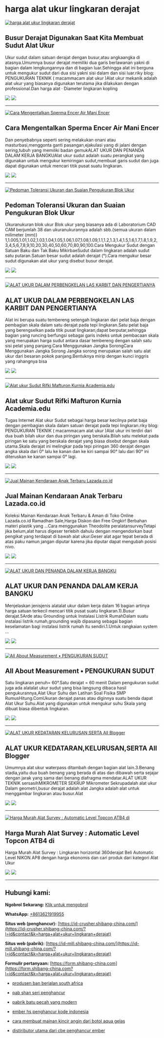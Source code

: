 # harga alat ukur lingkaran derajat

<a href="https://swt.shibang-china.com/?l=id&img&k=harga+alat+ukur+lingkaran+derajat" target="_blank">![harga alat ukur lingkaran derajat](http://static.shibang-china.com/all-800x300/1390.jpg)</a>

## Busur Derajat Digunakan Saat Kita Membuat Sudut Alat Ukur
Ukur sudut dalam satuan derajat dengan busur,atau angkaangka di atasnya.Umumnya busur derajat memiliki dua garis berlawanan yakni di bagian dalam lengkungannya dan di bagian luar.Sehingga alat ini berguna untuk mengukur sudut dari dua sisi yakni sisi dalam dan sisi luar.riky blog: PENGUKURAN TEKNIK ( macammacam alat ukur )Alat ukur mekanik adalah alat ukur yang biasanya digunakan terutama jika dilakukan dengan professional.Dan harga alat · Diameter lingkaran kopling


<a href="https://whatsapp.shibangsoft.com/WhatsApp.php" target="_blank" title="WhatsApp">![](http://static.shibang-china.com/icon/whatsapp.png)</a> <a href="https://swt.shibang-china.com/?l=id&icon&k=harga+alat+ukur+lingkaran+derajat" target="_blank">![](http://static.shibang-china.com/icon/chat-id.png)</a>

---

<a href="https://swt.shibang-china.com/?l=id&img&k=harga+alat+ukur+lingkaran+derajat" target="_blank">![Cara Mengentalkan Sperma Encer Air Mani Encer](http://static.shibang-china.com/all-800x300/214.jpg)</a>

## Cara Mengentalkan Sperma Encer Air Mani Encer
Dan penyebabnya seperti sering melakukan onani atau masturbasi,menggonta ganti pasangan,ejakulasi yang di jalani dengan sering,tubuh yang memiliki badan gemukALAT UKUR DAN PENANDA DALAM KERJA BANGKUAlat ukur sudut adalah suatu perangkat yang digunakan untuk mengukur kemiringan sudut,membuat garis sudut dan juga dapat digunakan untuk mencari titik pusat suatu lingkaran.


<a href="https://whatsapp.shibangsoft.com/WhatsApp.php" target="_blank" title="WhatsApp">![](http://static.shibang-china.com/icon/whatsapp.png)</a> <a href="https://swt.shibang-china.com/?l=id&icon&k=harga+alat+ukur+lingkaran+derajat" target="_blank">![](http://static.shibang-china.com/icon/chat-id.png)</a>

---

<a href="https://swt.shibang-china.com/?l=id&img&k=harga+alat+ukur+lingkaran+derajat" target="_blank">![Pedoman Toleransi Ukuran dan Suaian Pengukuran Blok Ukur](http://static.shibang-china.com/all-800x300/318.jpg)</a>

## Pedoman Toleransi Ukuran dan Suaian Pengukuran Blok Ukur
Ukuranukuran blok ukur Blok ukur yang biasanya ada di Laboratorium CAD CAM berjumlah 38 dan ukuranukurannya adalah sbb.{semua ukuran dalam milimeter (mm)} 1,1.005,1.01,1.02,1.03,1.04,1.05,1.06,1.07,1.08,1.09,1.1,1.2,1.3,1.4,1.5,1.6,1.7,1.8,1.9,2,3,4,5,6,7,8,9,10,20,30,40,50,60,70,80,90,100.Cara Mengukur Sudut dengan Satuan Baku dan Tak Baku MikirbaeSudut dalam lingkaran adalah sudut satu putaran.Satuan besar sudut adalah derajat (°).Cara mengukur besar sudut digunakan alat ukur yang disebut busur derajat.


<a href="https://whatsapp.shibangsoft.com/WhatsApp.php" target="_blank" title="WhatsApp">![](http://static.shibang-china.com/icon/whatsapp.png)</a> <a href="https://swt.shibang-china.com/?l=id&icon&k=harga+alat+ukur+lingkaran+derajat" target="_blank">![](http://static.shibang-china.com/icon/chat-id.png)</a>

---

<a href="https://swt.shibang-china.com/?l=id&img&k=harga+alat+ukur+lingkaran+derajat" target="_blank">![ALAT UKUR DALAM PERBENGKELAN LAS KARBIT DAN PENGERTIANYA](http://static.shibang-china.com/all-800x300/171.jpg)</a>

## ALAT UKUR DALAM PERBENGKELAN LAS KARBIT DAN PENGERTIANYA
Alat ini berupa suatu tembereng setengah lingkaran dari pelat baja dengan pembagian skala dalam satu derajat pada tepi lingkaran.Satu pelat baja yang berengselkan pada titik pusat lingkaran,dapat berputar,sehingga bagian yang runcing berfungsi sebagai garis indeks untuk pembacaan skala yang merupakan harga sudut antara dasar tembereng dengan salah satu sisi pelat yang panjang.Cara Menggunakan Jangka SorongCara Menggunakan Jangka Sorong Jangka sorong merupakan salah satu alat ukur dari besaran pokok panjang.Bentuknya mirip dengan kunci inggris yang rahangnya bisa


<a href="https://whatsapp.shibangsoft.com/WhatsApp.php" target="_blank" title="WhatsApp">![](http://static.shibang-china.com/icon/whatsapp.png)</a> <a href="https://swt.shibang-china.com/?l=id&icon&k=harga+alat+ukur+lingkaran+derajat" target="_blank">![](http://static.shibang-china.com/icon/chat-id.png)</a>

---

<a href="https://swt.shibang-china.com/?l=id&img&k=harga+alat+ukur+lingkaran+derajat" target="_blank">![Alat ukur Sudut Rifki Mafturon Kurnia Academia.edu](http://static.shibang-china.com/all-800x300/1439.jpg)</a>

## Alat ukur Sudut Rifki Mafturon Kurnia Academia.edu
Tugas Internet Alat ukur Sudut sebagai harga besar kecilnya pelat baja dengan pembagian skala dalam satuan derajat pada tepi lingkaran.riky blog: PENGUKURAN TEKNIK ( macammacam alat ukur )Alat ukur ini terdiri dari dua buah bilah ukur dan dua piringan yang berskala.Bilah satu melekat pada piringan ke satu yang berskala derajat yang biasa disebut dengan skala utama.Skala derajat ini melingkar pada tepi piringan 360 derajat dengan angka skala dari 0° lalu ke kanan dan ke kiri sampai 90° lalu dari 90° ini diteruskan ke kanan sampai 0° lagi.


<a href="https://whatsapp.shibangsoft.com/WhatsApp.php" target="_blank" title="WhatsApp">![](http://static.shibang-china.com/icon/whatsapp.png)</a> <a href="https://swt.shibang-china.com/?l=id&icon&k=harga+alat+ukur+lingkaran+derajat" target="_blank">![](http://static.shibang-china.com/icon/chat-id.png)</a>

---

<a href="https://swt.shibang-china.com/?l=id&img&k=harga+alat+ukur+lingkaran+derajat" target="_blank">![Jual Mainan Kendaraan Anak Terbaru Lazada.co.id](http://static.shibang-china.com/all-800x300/584.jpg)</a>

## Jual Mainan Kendaraan Anak Terbaru Lazada.co.id
Koleksi Mainan Kendaraan Anak Terbaru & Aman di Toko Online Lazada.co.id Ramadhan Sale,Harga Diskon dan Free Ongkir! Berbahan materi plastik yang …Cara menggunakan Theodolite peralatansurveyTetapi jika belum,alat harus digeser terlebih dahulu dengan mengendorkan baut pengikat yang terdapat di bawah alat ukur.Geser alat agar tepat berada di atas paku namun jangan diputar karena jika diputar dapat mengubah posisi nivo.


<a href="https://whatsapp.shibangsoft.com/WhatsApp.php" target="_blank" title="WhatsApp">![](http://static.shibang-china.com/icon/whatsapp.png)</a> <a href="https://swt.shibang-china.com/?l=id&icon&k=harga+alat+ukur+lingkaran+derajat" target="_blank">![](http://static.shibang-china.com/icon/chat-id.png)</a>

---

<a href="https://swt.shibang-china.com/?l=id&img&k=harga+alat+ukur+lingkaran+derajat" target="_blank">![ALAT UKUR DAN PENANDA DALAM KERJA BANGKU](http://static.shibang-china.com/all-800x300/294.jpg)</a>

## ALAT UKUR DAN PENANDA DALAM KERJA BANGKU
Menjelaskan jenisjenis alatalat ukur dalam kerja dalam 16 bagian artinya harga satuan terkecil mencari titik pusat suatu lingkaran.1).Busur derajat.5Arde atau Grounding untuk Instalasi Listrik RumahDalam suatu instalasi listrik rumah,grounding wajib dipasang sebagai bagian keselamatan bagi instalasi listrik rumah itu sendiri.1.Untuk rangkaian system …


<a href="https://whatsapp.shibangsoft.com/WhatsApp.php" target="_blank" title="WhatsApp">![](http://static.shibang-china.com/icon/whatsapp.png)</a> <a href="https://swt.shibang-china.com/?l=id&icon&k=harga+alat+ukur+lingkaran+derajat" target="_blank">![](http://static.shibang-china.com/icon/chat-id.png)</a>

---

<a href="https://swt.shibang-china.com/?l=id&img&k=harga+alat+ukur+lingkaran+derajat" target="_blank">![All About Measurement • PENGUKURAN SUDUT](http://static.shibang-china.com/all-800x300/33.jpg)</a>

## All About Measurement • PENGUKURAN SUDUT
Satu lingkaran penuh= 60°.Satu derajat = 60 menit Dalam pengukuran sudut juga ada alatalat ukur sudut yang bisa langsung dibaca hasil pengukurannya,Alat Ukur Suhu dan Latihan Soal Fisika SMP RumusHitung.ComUkuran derajat panas atau diginnya suatu benda dapat Alat Ukur Suhu.Alat yang digunakan untuk mengukur suhu Skala yang dibuat biasa dibentuk lingkaran.


<a href="https://whatsapp.shibangsoft.com/WhatsApp.php" target="_blank" title="WhatsApp">![](http://static.shibang-china.com/icon/whatsapp.png)</a> <a href="https://swt.shibang-china.com/?l=id&icon&k=harga+alat+ukur+lingkaran+derajat" target="_blank">![](http://static.shibang-china.com/icon/chat-id.png)</a>

---

<a href="https://swt.shibang-china.com/?l=id&img&k=harga+alat+ukur+lingkaran+derajat" target="_blank">![ALAT UKUR KEDATARAN,KELURUSAN,SERTA All Blogger](http://static.shibang-china.com/all-800x300/991.jpg)</a>

## ALAT UKUR KEDATARAN,KELURUSAN,SERTA All Blogger
Umumnya alat ukur waterpass ditambah dengan bagian alat lain.3.Benang stadia,yaitu dua buah benang yang berada di atas dan dibawah serta sejajar dengan jarak yang sama dari benang diafragma mendatar.ALAT UKUR TEKNIK sersasihMIKROMETER SEKRUP Mikrometer Sekrupadalah alat ukur Dalam geometri,busur derajat adalah alat Jangka adalah alat untuk menggambar lingkaran atau busur.Alat


<a href="https://whatsapp.shibangsoft.com/WhatsApp.php" target="_blank" title="WhatsApp">![](http://static.shibang-china.com/icon/whatsapp.png)</a> <a href="https://swt.shibang-china.com/?l=id&icon&k=harga+alat+ukur+lingkaran+derajat" target="_blank">![](http://static.shibang-china.com/icon/chat-id.png)</a>

---

<a href="https://swt.shibang-china.com/?l=id&img&k=harga+alat+ukur+lingkaran+derajat" target="_blank">![Harga Murah Alat Survey : Automatic Level Topcon ATB4 di](http://static.shibang-china.com/all-800x300/903.jpg)</a>

## Harga Murah Alat Survey : Automatic Level Topcon ATB4 di
Harga Murah Alat Survey : Lingkaran horizontal 360derajat Beli Automatic Level NIKON AP8 dengan harga ekonomis dan cari produk dari kategori Alat Ukur

<a href="https://whatsapp.shibangsoft.com/WhatsApp.php" target="_blank" title="WhatsApp">![](http://static.shibang-china.com/icon/whatsapp.png)</a> <a href="https://swt.shibang-china.com/?l=id&icon&k=harga+alat+ukur+lingkaran+derajat" target="_blank">![](http://static.shibang-china.com/icon/chat-id.png)</a>

---
## Hubungi kami:

**Ngobrol Sekarang:** [Klik untuk mengobrol](https://swt.shibang-china.com?l=id&contact&k=harga+alat+ukur+lingkaran+derajat)

**WhatsApp:**  [+8613621919955](https://whatsapp.shibangsoft.com/WhatsApp.php)

**Situs web (penghancur):** [https://id-crusher.shibang-china.com/](https://id-crusher.shibang-china.com/?l=id&contact&k=harga+alat+ukur+lingkaran+derajat)

**Situs web (pabrik):** [https://id-mill.shibang-china.com/](https://id-mill.shibang-china.com/?l=id&contact&k=harga+alat+ukur+lingkaran+derajat)

**Formulir pertanyaan:** [https://form.shibang-china.com](https://form.shibang-china.com?l=id&contact&k=harga+alat+ukur+lingkaran+derajat)

* [produsen ban berjalan south africa](../32/produsen%20ban%20berjalan%20south%20africa.md)

* [pab shan seri penghancur](../39/pab%20shan%20seri%20penghancur.md)

* [pabrik batu pecah yang modern](../40/pabrik%20batu%20pecah%20yang%20modern.md)

* [ember hs penghancur kode indonesia](../31/ember%20hs%20penghancur%20kode%20indonesia.md)

* [cara membuat mainan kincir angin dari botol aqua gelas](../38/cara%20membuat%20mainan%20kincir%20angin%20dari%20botol%20aqua%20gelas.md)

* [distiributor utama dari cbe penghancur ember](../33/distiributor%20utama%20dari%20cbe%20penghancur%20ember.md)